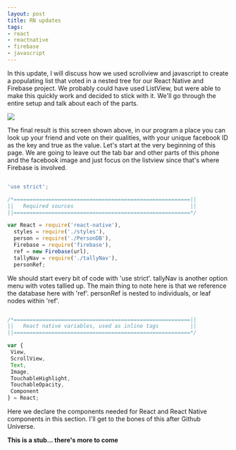 ```yaml
---
layout: post
title: RN updates
tags:
- react
- reactnative
- firebase
- javascript
---
```


In this update, I will discuss how we used scrollview and javascript to create a populating list that voted in a nested tree for our React Native and Firebase project. We probably could have used ListView, but were able to make this quickly work and decided to stick with it. We'll go through the entire setup and talk about each of the parts. 

<img src="Friends.png"/>

The final result is this screen shown above, in our program a place you can look up your friend and vote on their qualities, with your unique facebook ID as the key and true as the value. Let's start at the very beginning of this page. We are going to leave out the tab bar and other parts of this phone and the facebook image and just focus on the listview since that's where Firebase is involved.

```javascript

'use strict';

/*========================================================||
||   Required sources                                     ||
||========================================================*/

var React = require('react-native'),
  styles = require('./styles'),
  person = require('./PersonDB'),
  Firebase = require('firebase'),
  ref = new Firebase(url),
  tallyNav = require('./tallyNav'),
  personRef;

```

We should start every bit of code with 'use strict'. 
tallyNav is another option menu with votes tallied up.
The main thing to note here is that we reference the database here with 'ref'.
personRef is nested to individuals, or leaf nodes within 'ref'.


```javascript

/*========================================================||
||   React native variables, used as inline tags          ||
||========================================================*/

var {
 View,
 ScrollView,
 Text,
 Image,
 TouchableHighlight,
 TouchableOpacity,
 Component
} = React;

```

Here we declare the components needed for React and React Native components in this section. I'll get to the bones of this after Github Universe.

<!--

/*========================================================||
||   Each list item and quality (eventually fetch)        ||
||========================================================*/

var indents = [],
  qualities = ["baller","leader","performer","teacher"...]

/*========================================================||
||   This allows each button to hit the specific quality  ||
||   Use null to remove items or true to add items        ||
||   Eventually replace "Test User" with the ID needed.   ||
||   This calls down specific images and makes the list   ||
||========================================================*/

class FeaturedNav extends Component {

  getInitialState() {
    return {
      opacity: 0.2,
    }
  }

  render() {
    window.FeaturedNav = this;
    person.shuffle(qualities);
    this.getTraits();
    return (
      <View style={styles.featNavContainer}>
        <Image source={{uri: 'http://chrissalam.com/bash/beach-4.jpg'}} style={{backgroundColor: 'transparent', height: '600'}}>
          <TouchableHighlight underlayColor='transparent'
            onPress={()=>{ console.log("See your friend's stats")
              this.props.navigator.push({
                title: 'Stats for '+ person.name,
                component: tallyNav,
                leftButtonTitle: 'Back',
                onLeftButtonPress: () => this.props.navigator.pop(),
            })
          }}>
            <Image source={{uri: 'http://graph.facebook.com/' + person.id + '/picture?type=large'}}
                 style={{marginTop: 40, marginLeft:20, width: 170, height: 170, borderRadius: 85, borderWidth:5, borderColor:'#FF7E47'}}>
              <View style={styles.navOverlay}>
                <Text style={styles.navChoiceText}>see stats!</Text>
              </View>
            </Image>
          </TouchableHighlight>
            <ScrollView
              onScroll={() => { console.log('onScroll!'); }}
              scrollEventThrottle={200}
              contentInset={{top: -50}}
              style={styles.scrollView}>
              {indents}
            </ScrollView>
        </Image>
      </View>
    );
  }
  getTraits(){
    personRef = ref.child("pond").child(person.id);
    for (var i = 0; i < qualities.length; i++) {
      var vote = {};
      vote[window.Katfish.userID] = true;
      (function runIt(variable){
        indents.push(
          <TouchableHighlight style={styles.featNavButton}
          underlayColor={'rgba(200,28,78,0.2)'}
          onPress={()=>{
            personRef.child(variable).update(vote)
            qualities.splice(qualities.indexOf(vote),1);
          }}>
            <Text style={styles.featNavButtonText}>{qualities[i]}</Text>
          </TouchableHighlight>);
      })(qualities[i])
    }
  }
}

module.exports = FeaturedNav;

-->

**This is a stub... there's more to come**